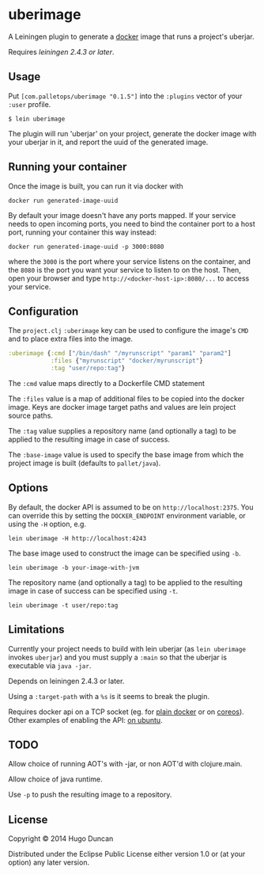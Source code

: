 # uberimage

A Leiningen plugin to generate a [docker](http://www.docker.com/) image that runs a project's uberjar.

Requires _leiningen 2.4.3 or later_.

## Usage

Put `[com.palletops/uberimage "0.1.5"]` into the `:plugins` vector of your
`:user` profile.

    $ lein uberimage

The plugin will run 'uberjar' on your project, generate the docker
image with your uberjar in it, and report the uuid of the generated image.

## Running your container

Once the image is built, you can run it via docker with

```
docker run generated-image-uuid
```

By default your image doesn't have any ports mapped. If your service
needs to open incoming ports, you need to bind the container port to
a host port, running your container this way instead:

```
docker run generated-image-uuid -p 3000:8080
```

where the `3000` is the port where your service listens on
the container, and the `8080` is the port you want your service
to listen to on the host. Then, open your browser and type
`http://<docker-host-ip>:8080/...` to access your service.

## Configuration

The `project.clj` `:uberimage` key can be used to configure the
image's `CMD` and to place extra files into the image.

```clj
:uberimage {:cmd ["/bin/dash" "/myrunscript" "param1" "param2"]
            :files {"myrunscript" "docker/myrunscript"}
            :tag "user/repo:tag"}
```

The `:cmd` value maps directly to a Dockerfile CMD statement

The `:files` value is a map of additional files to be copied into the
docker image. Keys are docker image target paths and values are lein
project source paths.

The `:tag` value supplies a repository name (and optionally a tag) to
be applied to the resulting image in case of success.

The `:base-image` value is used to specify the base image from which
the project image is built (defaults to `pallet/java`).

## Options

By default, the docker API is assumed to be on
`http://localhost:2375`.  You can override this by setting the
`DOCKER_ENDPOINT` environment variable, or using the `-H` option, e.g.

```
lein uberimage -H http://localhost:4243
```

The base image used to construct the image can be specified using
`-b`.

```
lein uberimage -b your-image-with-jvm
```

The repository name (and optionally a tag) to be applied to the
resulting image in case of success can be specified using `-t`.

```
lein uberimage -t user/repo:tag
```

## Limitations

Currently your project needs to build with lein uberjar (as `lein
uberimage` invokes `uberjar`) and you must supply a `:main` so that the
uberjar is executable via `java -jar`.

Depends on leiningen 2.4.3 or later.

Using a `:target-path` with a `%s` is it seems to break the plugin.

Requires docker api on a TCP socket (eg. for
[plain docker](https://docs.docker.com/articles/basics/#bind-docker-to-another-hostport-or-a-unix-socket)
or on
[coreos](http://coreos.com/docs/launching-containers/building/customizing-docker/)).
Other examples of enabling the API:
[on ubuntu](http://www.virtuallyghetto.com/2014/07/quick-tip-how-to-enable-docker-remote-api.html).

## TODO

Allow choice of running AOT's with -jar, or non AOT'd with clojure.main.

Allow choice of java runtime.

Use `-p` to push the resulting image to a repository.

## License

Copyright © 2014 Hugo Duncan

Distributed under the Eclipse Public License either version 1.0 or (at
your option) any later version.
